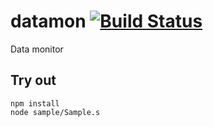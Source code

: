 
# datamon [![Build Status](https://travis-ci.org/Wandalen/datamon.svg?branch=master)](https://travis-ci.org/Wandalen/datamon)

Data monitor

## Try out
```
npm install
node sample/Sample.s
```

